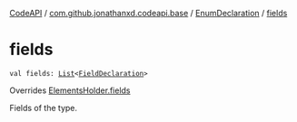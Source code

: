 [CodeAPI](../../index.md) / [com.github.jonathanxd.codeapi.base](../index.md) / [EnumDeclaration](index.md) / [fields](.)

# fields

`val fields: `[`List`](https://kotlinlang.org/api/latest/jvm/stdlib/kotlin.collections/-list/index.html)`<`[`FieldDeclaration`](../-field-declaration/index.md)`>`

Overrides [ElementsHolder.fields](../-elements-holder/fields.md)

Fields of the type.

